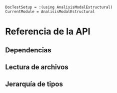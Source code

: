 ```@meta
DocTestSetup = :(using AnalisisModalEstructural)
CurrentModule = AnalisisModalEstructural
```

# Referencia de la API

## Dependencias

## Lectura de archivos

## Jerarquía de tipos
